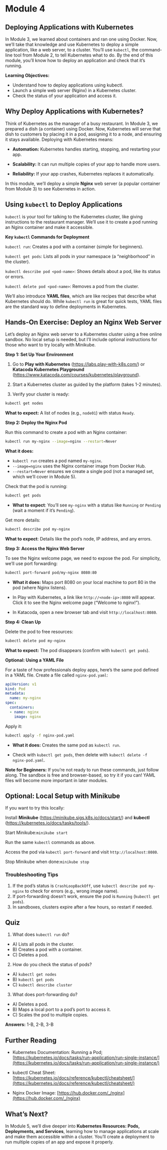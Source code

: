 # Module 4

## Deploying Applications with Kubernetes

In Module 3, we learned about containers and ran one using Docker. Now, we’ll take that knowledge and use Kubernetes to deploy a simple application, like a web server, to a cluster. You’ll use `kubectl`, the command-line tool from Module 2, to tell Kubernetes what to do. By the end of this module, you’ll know how to deploy an application and check that it’s running.

**Learning Objectives:**

- Understand how to deploy applications using kubectl.
- Launch a simple web server (Nginx) in a Kubernetes cluster.
- Check the status of your application and access it.

## Why Deploy Applications with Kubernetes?

Think of Kubernetes as the manager of a busy restaurant. In Module 3, we prepared a dish (a container) using Docker. Now, Kubernetes will serve that dish to customers by placing it in a pod, assigning it to a node, and ensuring it stays available. Deploying with Kubernetes means:

- **Automation:** Kubernetes handles starting, stopping, and restarting your app.

- **Scalability:** It can run multiple copies of your app to handle more users.

- **Reliability:** If your app crashes, Kubernetes replaces it automatically.

In this module, we’ll deploy a simple **Nginx** web server (a popular container from Module 3) to see Kubernetes in action.

## Using `kubectl` to Deploy Applications

`kubectl` is your tool for talking to the Kubernetes cluster, like giving instructions to the restaurant manager. We’ll use it to create a pod running an Nginx container and make it accessible.

**Key `kubectl` Commands for Deployment**

`kubectl run`: Creates a pod with a container (simple for beginners).

`kubectl get pods`: Lists all pods in your namespace (a “neighborhood” in the cluster).

`kubectl describe pod <pod-name>`: Shows details about a pod, like its status or errors.

`kubectl delete pod <pod-name>`: Removes a pod from the cluster.

We’ll also introduce **YAML files**, which are like recipes that describe what Kubernetes should do. While `kubectl run` is great for quick tests, YAML files are the standard way to define deployments in Kubernetes.

## Hands-On Exercise: Deploy an Nginx Web Server

Let’s deploy an Nginx web server to a Kubernetes cluster using a free online sandbox. No local setup is needed, but I’ll include optional instructions for those who want to try locally with Minikube.

**Step 1: Set Up Your Environment**

1. Go to **Play with Kubernetes** (https://labs.play-with-k8s.com/) or **Katacoda Kubernetes Playground** (https://www.katacoda.com/courses/kubernetes/playground).

2. Start a Kubernetes cluster as guided by the platform (takes 1-2 minutes).

3. Verify your cluster is ready:
```bash
kubectl get nodes
```

**What to expect:** A list of nodes (e.g., `node01`) with status `Ready`.



**Step 2: Deploy the Nginx Pod**

Run this command to create a pod with an Nginx container:

```bash
kubectl run my-nginx --image=nginx --restart=Never
```

**What it does:**

- `kubectl run` creates a pod named `my-nginx`.
- `--image=nginx` uses the Nginx container image from Docker Hub.
- `--restart=Never` ensures we create a single pod (not a managed set, which we’ll cover in Module 5).


Check that the pod is running:

```bash
kubectl get pods
```

- **What to expect**: You’ll see `my-nginx` with a status like `Running` or `Pending` (wait a moment if it’s `Pending`).

Get more details:

```bash
kubectl describe pod my-nginx
```

**What to expect**: Details like the pod’s node, IP address, and any errors.

**Step 3: Access the Nginx Web Server**

To see the Nginx welcome page, we need to expose the pod. For simplicity, we’ll use port forwarding:

```bash
kubectl port-forward pod/my-nginx 8080:80
```

- **What it does:** Maps port 8080 on your local machine to port 80 in the pod (where Nginx listens).

- In Play with Kubernetes, a link like `http://<node-ip>:8080` will appear. Click it to see the Nginx welcome page (“Welcome to nginx!”).

- In Katacoda, open a new browser tab and visit `http://localhost:8080`.

**Step 4: Clean Up**

Delete the pod to free resources:

```bash
kubectl delete pod my-nginx
```

**What to expect:** The pod disappears (confirm with `kubectl get pods`).

**Optional: Using a YAML File**

For a taste of how professionals deploy apps, here’s the same pod defined in a YAML file. Create a file called `nginx-pod.yaml`:

```yaml
apiVersion: v1
kind: Pod
metadata:
  name: my-nginx
spec:
  containers:
  - name: nginx
    image: nginx
```

Apply it:

```bash
kubectl apply -f nginx-pod.yaml
```

- **What it does:** Creates the same pod as `kubectl run`.

- Check with `kubectl get pods`, then delete with `kubectl delete -f nginx-pod.yaml`.

**Note for Beginners:** If you’re not ready to run these commands, just follow along. The sandbox is free and browser-based, so try it if you can! YAML files will become more important in later modules.


## Optional: Local Setup with Minikube

If you want to try this locally:

Install **Minikube** (https://minikube.sigs.k8s.io/docs/start/) and **kubectl** (https://kubernetes.io/docs/tasks/tools/).


Start Minikube:`minikube start`


Run the same `kubectl` commands as above.

Access the pod via `kubectl port-forward` and visit `http://localhost:8080`.

Stop Minikube when done:`minikube stop`



### Troubleshooting Tips

1. If the pod’s status is `CrashLoopBackOff`, use `kubectl describe pod my-nginx` to check for errors (e.g., wrong image name).
2. If port-forwarding doesn’t work, ensure the pod is `Running` (`kubectl get pods`).
3. In sandboxes, clusters expire after a few hours, so restart if needed.

## Quiz

1. What does `kubectl run` do?
- A) Lists all pods in the cluster.
- B) Creates a pod with a container.
- C) Deletes a pod.


2. How do you check the status of pods?
- A) `kubectl get nodes`
- B) `kubectl get pods`
- C) `kubectl describe cluster`


3. What does port-forwarding do?
- A) Deletes a pod.
- B) Maps a local port to a pod’s port to access it.
- C) Scales the pod to multiple copies.



**Answers:** 1-B, 2-B, 3-B

## Further Reading

- Kubernetes Documentation: Running a Pod; [https://kubernetes.io/docs/tasks/run-application/run-single-instance/](https://kubernetes.io/docs/tasks/run-application/run-single-instance/)

- kubectl Cheat Sheet: [https://kubernetes.io/docs/reference/kubectl/cheatsheet/](https://kubernetes.io/docs/reference/kubectl/cheatsheet/)

- Nginx Docker Image: [https://hub.docker.com/_/nginx](https://hub.docker.com/_/nginx)

## What’s Next?

In Module 5, we’ll dive deeper into **Kubernetes Resources: Pods, Deployments, and Services**, learning how to manage applications at scale and make them accessible within a cluster. You’ll create a deployment to run multiple copies of an app and expose it properly.
